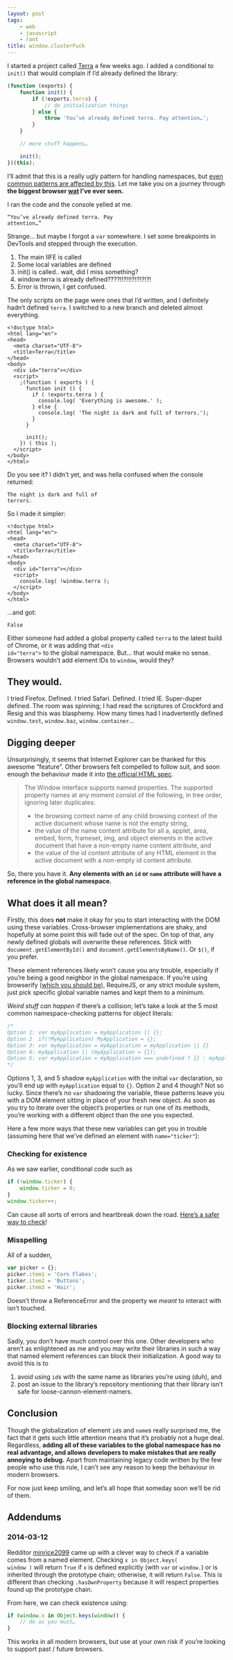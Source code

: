 ```yaml
---
layout: post
tags:
    - web
    - javascript
    - rant
title: window.clusterFuck
---
```


I started a project called [Terra](https://github.com/rileyjshaw/terra) a few weeks ago. I added a conditional to <code class="language-javascript">init()</code> that would complain if I’d already defined the library:

```javascript
(function (exports) {
	function init() {
		if (!exports.terra) {
			// do initialization things
		} else {
			throw 'You’ve already defined terra. Pay attention…';
		}
	}

	// more stuff happens…

	init();
})(this);
```

I’ll admit that this is a really ugly pattern for handling namespaces, but [even common patterns are affected by this](#what-does-it-all-mean). Let me take you on a journey through **the biggest browser [wat](https://www.destroyallsoftware.com/talks/wat) I’ve ever seen.**

I ran the code and the console yelled at me.

<code class="error">“You’ve already defined terra. Pay attention…”</code>

Strange… but maybe I forgot a <code class="language-javascript">var</code> somewhere. I set some breakpoints in DevTools and stepped through the execution.

1. The main IIFE is called
2. Some local variables are defined
3. init() is called.. wait, did I miss something?
4. window.terra is already defined????!!?!!!?!?!?!?!
5. Error is thrown, I get confused.

The only scripts on the page were ones that I’d written, and I definitely hadn’t defined <code class="language-javascript">terra</code>. I switched to a new branch and deleted almost everything.

```markup
<!doctype html>
<html lang="en">
<head>
  <meta charset="UTF-8">
  <title>Terra</title>
</head>
<body>
  <div id="terra"></div>
  <script>
    ;(function ( exports ) {
      function init () {
        if ( !exports.terra ) {
          console.log( 'Everything is awesome.' );
        } else {
          console.log( 'The night is dark and full of terrors.');
        }
      }

      init();
    }) ( this );
  </script>
</body>
</html>
```

Do you see it? I didn’t yet, and was hella confused when the console returned:

<code class="console">The night is dark and full of terrors.</code>

So I made it simpler:

```markup
<!doctype html>
<html lang="en">
<head>
  <meta charset="UTF-8">
  <title>Terra</title>
</head>
<body>
  <div id="terra"></div>
  <script>
    console.log( !window.terra );
  </script>
</body>
</html>
```

…and got:

<code class="console">False</code>

Either someone had added a global property called <code class="language-javascript">terra</code> to the latest build of Chrome, or it was adding that <code class="language-markup">&lt;div id="terra"&gt;</code> to the global namespace. But… that would make no sense. Browsers wouldn’t add element IDs to <code class="language-markup">window</code>, would they?

## They would.

I tried Firefox. Defined. I tried Safari. Defined. I tried IE. Super-duper defined. The room was spinning; I had read the scriptures of Crockford and Resig and this was blasphemy. How many times had I inadvertently defined <code class="language-javascript">window.test</code>, <code class="language-javascript">window.baz</code>, <code class="language-javascript">window.container</code>…

## Digging deeper

Unsurprisingly, it seems that Internet Explorer can be thanked for this awesome “feature”. Other browsers felt compelled to follow suit, and soon enough the behaviour made it into [the official HTML spec](http://www.whatwg.org/specs/web-apps/current-work/#named-access-on-the-window-object).

> The Window interface supports named properties. The supported property names at any moment consist of the following, in tree order, ignoring later duplicates:
>
> -   the browsing context name of any child browsing context of the active document whose name is not the empty string,
> -   the value of the name content attribute for all a, applet, area, embed, form, frameset, img, and object elements in the active document that have a non-empty name content attribute, and
> -   the value of the id content attribute of any HTML element in the active document with a non-empty id content attribute.

So, there you have it. **Any elements with an <code class="language-markup">id</code> or <code class="language-markup">name</code> attribute will have a reference in the global namespace.**

## What does it all mean?

Firstly, this does **not** make it okay for you to start interacting with the DOM using these variables. Cross-browser implementations are shaky, and hopefully at some point this will fade out of the spec. On top of that, any newly defined globals will overwrite these references. Stick with <code class="language-javascript">document.getElementById()</code> and <code class="language-javascript">document.getElementsByName()</code>. Or <code class="language-javascript">$()</code>, if you prefer.

These element references likely won’t cause you any trouble, especially if you’re being a good neighbor in the global namespace. If you’re using browserify ([which you should be](https://scott.mn/2014/03/03/javascript_modules/)), RequireJS, or any strict module system, just pick specific global variable names and kept them to a minimum.

_Weird stuff can happen_ if there’s a collision; let’s take a look at the 5 most common namespace-checking patterns for object literals:

```javascript
/*
Option 1: var myApplication = myApplication || {};
Option 2  if(!MyApplication) MyApplication = {};
Option 3: var myApplication = myApplication = myApplication || {}
Option 4: myApplication || (myApplication = {});
Option 5: var myApplication = myApplication === undefined ? {} : myApplication;
*/
```

Options 1, 3, and 5 shadow <code class="language-javascript">myApplication</code> with the initial <code class="language-javascript">var</code> declaration, so you’ll end up with <code class="language-javascript">myApplication</code> equal to <code class="language-javascript">{}</code>. Option 2 and 4 though? Not so lucky. Since there’s no <code class="language-javascript">var</code> shadowing the variable, these patterns leave you with a DOM element sitting in place of your fresh new object. As soon as you try to iterate over the object’s properties or run one of its methods, you’re working with a different object than the one you expected.

Here a few more ways that these new variables can get you in trouble (assuming here that we’ve defined an element with <code class="language-markup">name="ticker"</code>):

### Checking for existence

As we saw earlier, conditional code such as

```javascript
if (!window.ticker) {
	window.ticker = 0;
}
window.ticker++;
```

Can cause all sorts of errors and heartbreak down the road. [Here’s a safer way to check](#2014-03-12)!

### Misspelling

All of a sudden,

```javascript
var picker = {};
picker.item1 = 'Corn Flakes';
ticker.item2 = 'Buttons';
picker.item3 = 'Hair';
```

Doesn’t throw a ReferenceError and the property we _meant_ to interact with isn’t touched.

### Blocking external libraries

Sadly, you don’t have much control over this one. Other developers who aren’t as enlightened as me and you may write their libraries in such a way that named element references can block their initialization. A good way to avoid this is to

1. avoid using <code class="language-markup">id</code>s with the same name as libraries you’re using (duh), and
2. post an issue to the library’s repository mentioning that their library isn’t safe for loose-cannon-element-namers.

## Conclusion

Though the globalization of element <code class="language-markup">id</code>s and <code class="language-markup">name</code>s really surprised me, the fact that it gets such little attention means that it’s probably not a huge deal. Regardless, **adding all of these variables to the global namespace has no real advantage, and allows developers to make mistakes that are really annoying to debug.** Apart from maintaining legacy code written by the few people who use this rule, I can’t see any reason to keep the behaviour in modern browsers.

For now just keep smiling, and let’s all hope that someday soon we’ll be rid of them.

## Addendums

### 2014-03-12

Redditor [minrice2099](http://www.reddit.com/r/webdev/comments/2023ex/windowclusterfuck_a_tale_of_global_variables/cfz7qb9) [<i class="fa fa-github"></i>](https://github.com/mtackes) came up with a clever way to check if a variable comes from a named element. Checking <code class="language-javascript">x in Object.keys( window )</code> will return <code class="language-javascript">True</code> if <code class="language-javascript">x</code> is defined explicitly (with <code class="language-javascript">var</code> or <code class="language-javascript">window.</code>) or is inherited through the prototype chain; otherwise, it will return <code class="language-javascript">False</code>. This is different than checking <code class="language-javascript">.hasOwnProperty</code> because it will respect properties found up the prototype chain.

From here, we can check existence using:

```javascript
if (window.x in Object.keys(window)) {
	// do as you must…
}
```

This works in all modern browsers, but use at your own risk if you’re looking to support past / future browsers.
